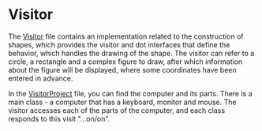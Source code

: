 # Visitor

The [Visitor](https://github.com/Glevelll/Design-Patterns/tree/main/PatternVisitor/Visitor) file contains an implementation related to the construction of shapes, which provides the visitor and dot interfaces that define the behavior, which handles the drawing of the shape. The visitor can refer to a circle, a rectangle and a complex figure to draw, after which information about the figure will be displayed, where some coordinates have been entered in advance.

In the [VisitorProject](https://github.com/Glevelll/Design-Patterns/tree/main/PatternVisitor/VisitorProject) file, you can find the computer and its parts. There is a main class - a computer that has a keyboard, monitor and mouse. The visitor accesses each of the parts of the computer, and each class responds to this visit "...on/on".
